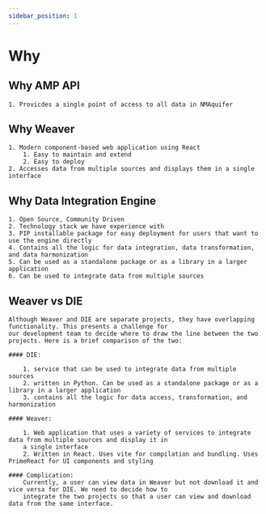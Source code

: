 ```yaml
---
sidebar_position: 1
---
```


# Why

## Why AMP API
    1. Provicdes a single point of access to all data in NMAquifer

## Why Weaver
    1. Modern component-based web application using React   
        1. Easy to maintain and extend
        2. Easy to deploy
    2. Accesses data from multiple sources and displays them in a single interface

    

## Why Data Integration Engine
    1. Open Source, Community Driven
    2. Technology stack we have experience with
    3. PIP installable package for easy deployment for users that want to use the engine directly
    4. Contains all the logic for data integration, data transformation, and data harmonization
    5. Can be used as a standalone package or as a library in a larger application
    6. Can be used to integrate data from multiple sources



## Weaver vs DIE
    Although Weaver and DIE are separate projects, they have overlapping functionality. This presents a challenge for 
    our development team to decide where to draw the line between the two projects. Here is a brief comparison of the two:

    #### DIE:

        1. service that can be used to integrate data from multiple sources
        2. written in Python. Can be used as a standalone package or as a library in a larger application
        3. contains all the logic for data access, transformation, and harmonization
    
    #### Weaver:

        1. Web application that uses a variety of services to integrate data from multiple sources and display it in 
        a single interface
        2. Written in React. Uses vite for compilation and bundling. Uses PrimeReact for UI components and styling

    #### Complication:
        Currently, a user can view data in Weaver but not download it and vice versa for DIE. We need to decide how to
        integrate the two projects so that a user can view and download data from the same interface.
